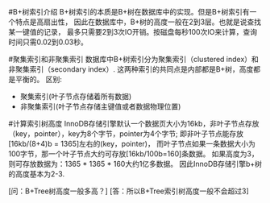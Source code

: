 #B+树索引介绍
B+树索引的本质是B+树在数据库中的实现。但是B+树索引有一个特点是高扇出性，
因此在数据库中，B+树的高度一般在2到3层。也就是说查找某一键值的记录，
最多只需要2到3次IO开销。按磁盘每秒100次IO来计算，查询时间只需0.02到0.03秒。

#聚集索引和非聚集索引 
数据库中B+树索引分为聚集索引（clustered index）和非聚集索引（secondary index）.
这两种索引的共同点是内部都是B+树，高度都是平衡的。
区别: 
- 聚集索引(叶子节点存储着所有数据)
- 非聚集索引(叶子节点存储主键值或者数据物理位置)

#计算索引树高度
InnoDB存储引擎默认一个数据页大小为16kb，非叶子节点存放（key，pointer），key为8个字节，pointer为4个字节;
即非叶子节点能存放[16kb/(8+4)b = 1365]左右的(key，pointer)，
而叶子节点如果一条数据大小为100字节，那一个叶子节点大约可存放[16kb/100b=160]条数据。
如果高度为3，则可存放数据为：1365 * 1365 * 160大约1亿多数据。
因此InnoDB存储引擎b+树的高度基本为2-3.


[问：B+Tree树高度一般多高？]
[答：所以B+Tree索引树高度一般不会超过3]
